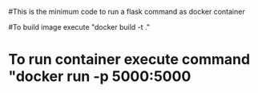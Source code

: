 #This is the minimum code to run a flask command as docker container

#To build image execute "docker build -t <imagename> ."

# To run container execute command "docker run -p 5000:5000 <imagename>